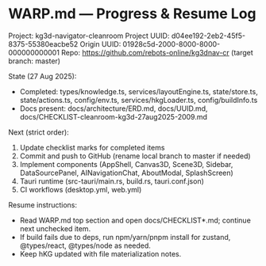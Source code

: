 # WARP.md — Progress & Resume Log

Project: kg3d-navigator-cleanroom
Project UUID: d04ee192-2eb2-45f5-8375-55380eacbe52
Origin UUID: 01928c5d-2000-8000-8000-000000000001
Repo: https://github.com/rebots-online/kg3dnav-cr (target branch: master)

State (27 Aug 2025):
- Completed: types/knowledge.ts, services/layoutEngine.ts, state/store.ts, state/actions.ts, config/env.ts, services/hkgLoader.ts, config/buildInfo.ts
- Docs present: docs/architecture/ERD.md, docs/UUID.md, docs/CHECKLIST-cleanroom-kg3d-27aug2025-2009.md

Next (strict order):
1) Update checklist marks for completed items
2) Commit and push to GitHub (rename local branch to master if needed)
3) Implement components (AppShell, Canvas3D, Scene3D, Sidebar, DataSourcePanel, AINavigationChat, AboutModal, SplashScreen)
4) Tauri runtime (src-tauri/main.rs, build.rs, tauri.conf.json)
5) CI workflows (desktop.yml, web.yml)

Resume instructions:
- Read WARP.md top section and open docs/CHECKLIST*.md; continue next unchecked item.
- If build fails due to deps, run npm/yarn/pnpm install for zustand, @types/react, @types/node as needed.
- Keep hKG updated with file materialization notes.

